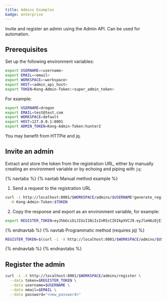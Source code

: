 ```yaml
---
title: Admins Examples
badge: enterprise
---
```


Invite and register an admin using the Admin API. Can be used for automation.

## Prerequisites

Set up the following environment variables:

```bash
export USERNAME=<username>
export EMAIL=<email>
export WORKSPACE=<workspace>
export HOST=<admin_api_host>
export TOKEN=Kong-Admin-Token:<super_admin_token>
```

For example:
```bash
export USERNAME=drogon
export EMAIL=test@test.com
export WORKSPACE=default
export HOST=127.0.0.1:8001
export ADMIN_TOKEN=Kong-Admin-Token:hunter2
```

You may benefit from HTTPie and jq.

## Invite an admin

Extract and store the token from the registration URL, either by manually creating an environment variable or by echoing and piping with `jq`:

{% navtabs %}
{% navtab Manual method example %}

1. Send a request to the registration URL

  ```bash
  curl -i http://localhost:8001/$WORKSPACE/admins/$USERNAME?generate_register_url=true \
    -H Kong-Admin-Token:$TOKEN
  ```

2. Copy the response and export as an environment variable, for example:
  ```bash
  export REGISTER_TOKEN=eyJhbGciOiJIUzI1NiIsInR5cCI6IkpXVCJ9.eyJleHAiOjE1NDUwNjc0NjUsImlkIjoiM2IyNzY3MzEtNjIxZC00ZjA3LTk3YTQtZjU1NTg0NmJkZjJjIn0.gujRDi2pX_E7u2zuhYBWD4MoPFKe3axMAq-AUcORg2g
  ```

{% endnavtab %}
{% navtab Programmatic method (requires jq) %}

```bash
REGISTER_TOKEN=$(curl -i -X http://localhost:8001/$WORKSPACE/admins/$USERNAME?generate_register_url=true -H Kong-Admin-Token:$TOKEN | jq .token -r)
```

{% endnavtab %}
{% endnavtabs %}

## Register the admin

```bash
curl -i -X http://localhost:8001/$WORKSPACE/admins/register \
  --data token=$REGISTER_TOKEN \
  --data username=$USERNAME \
  --data email=$EMAIL \
  --data password="<new_password>"
```

